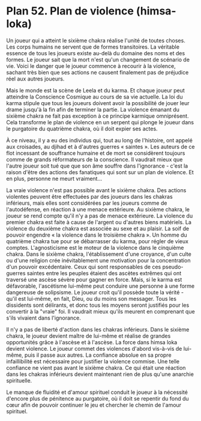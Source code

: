 # Plan 52. Plan de violence (himsa-loka)

Un joueur qui a atteint le sixième chakra réalise l'unité de toutes choses. Les corps humains ne servent que de formes transitoires. La véritable essence de tous les joueurs existe au-delà du domaine des noms et des formes. Le joueur sait que la mort n'est qu'un changement de scénario de vie. Voici le danger que le joueur commence à recourir à la violence, sachant très bien que ses actions ne causent finalement pas de préjudice réel aux autres joueurs.

Mais le monde est la scène de Leela et du karma. Et chaque joueur peut atteindre la Conscience Cosmique au cours de sa vie actuelle. La loi du karma stipule que tous les joueurs doivent avoir la possibilité de jouer leur drame jusqu'à la fin afin de terminer la partie. La violence émanant du sixième chakra ne fait pas exception à ce principe karmique omniprésent. Cela transforme le plan de violence en un serpent qui plonge le joueur dans le purgatoire du quatrième chakra, où il doit expier ses actes.

À ce niveau, il y a eu des individus qui, tout au long de l'histoire, ont appelé aux croisades, au djihad et à d'autres guerres « saintes ». Les auteurs de ce flot incessant de souffrance humaine et de mort se considèrent toujours comme de grands réformateurs de la conscience. Il vaudrait mieux que l'autre joueur soit tué que que son âme souffre dans l'ignorance - c'est la raison d'être des actions des fanatiques qui sont sur un plan de violence. Et en plus, personne ne meurt vraiment...

La vraie violence n'est pas possible avant le sixième chakra. Des actions violentes peuvent être effectuées par des joueurs dans les chakras inférieurs, mais elles sont considérées par les joueurs comme de l'autodéfense, en réaction à une menace extérieure. Au sixième chakra, le joueur se rend compte qu'il n'y a pas de menace extérieure. La violence du premier chakra est faite à cause de l'argent ou d'autres biens matériels. La violence du deuxième chakra est associée au sexe et au plaisir. La soif de pouvoir engendre « la violence dans le troisième chakra ». Un homme du quatrième chakra tue pour se débarrasser du karma, pour régler de vieux comptes. L'agnosticisme est le moteur de la violence dans le cinquième chakra. Dans le sixième chakra, l'établissement d'une croyance, d'un culte ou d'une religion crée inévitablement une motivation pour la concentration d'un pouvoir excédentaire. Ceux qui sont responsables de ces pseudo-guerres saintes entre les peuples étaient des ascètes extrêmes qui ont traversé une ascèse sévère pour gagner en force. Mais, si le karma est défavorable, l'ascétisme lui-même peut conduire une personne à une forme dangereuse de solipsisme. Le joueur croit qu'il possède toute la vérité - qu'il est lui-même, en fait, Dieu, ou du moins son messager. Tous les dissidents sont délirants, et donc tous les moyens seront justifiés pour les convertir à la "vraie" foi. Il vaudrait mieux qu'ils meurent en comprenant que s'ils vivaient dans l'ignorance.

Il n'y a pas de liberté d'action dans les chakras inférieurs. Dans le sixième chakra, le joueur devient maître de lui-même et réalise de grandes opportunités grâce à l'ascèse et à l'ascèse. La force dans himsa loka devient violence. Le joueur commet des violences d'abord vis-à-vis de lui-même, puis il passe aux autres. La confiance absolue en sa propre infaillibilité est nécessaire pour justifier la violence commise. Une telle confiance ne vient pas avant le sixième chakra. Ce qui était une réaction dans les chakras inférieurs devient maintenant rien de plus qu'une anarchie spirituelle.

Le manque de fluidité et d'amour spirituel conduit le joueur à la nécessité d'encore plus de pénitence au purgatoire, où il doit se repentir du fond du cœur afin de pouvoir continuer le jeu et chercher le chemin de l'amour spirituel.
